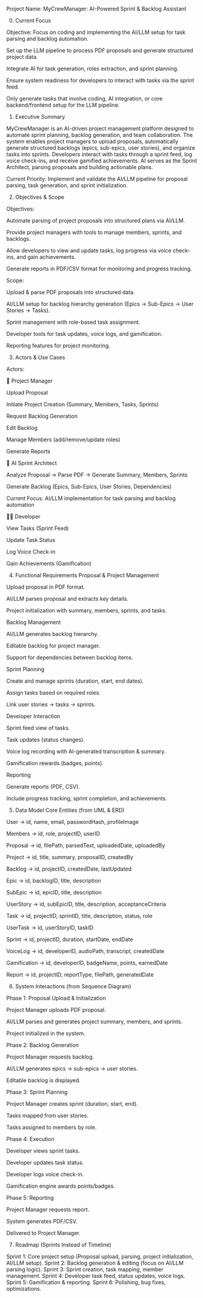 Project Name: MyCrewManager: AI-Powered Sprint & Backlog Assistant

0. Current Focus

Objective: Focus on coding and implementing the AI/LLM setup for task parsing and backlog automation.

Set up the LLM pipeline to process PDF proposals and generate structured project data.

Integrate AI for task generation, roles extraction, and sprint planning.

Ensure system readiness for developers to interact with tasks via the sprint feed.

Only generate tasks that involve coding, AI integration, or core backend/frontend setup for the LLM pipeline.

1. Executive Summary

MyCrewManager is an AI-driven project management platform designed to automate sprint planning, backlog generation, and team collaboration. The system enables project managers to upload proposals, automatically generate structured backlogs (epics, sub-epics, user stories), and organize tasks into sprints. Developers interact with tasks through a sprint feed, log voice check-ins, and receive gamified achievements. AI serves as the Sprint Architect, parsing proposals and building actionable plans.

Current Priority: Implement and validate the AI/LLM pipeline for proposal parsing, task generation, and sprint initialization.

2. Objectives & Scope

Objectives:

Automate parsing of project proposals into structured plans via AI/LLM.

Provide project managers with tools to manage members, sprints, and backlogs.

Allow developers to view and update tasks, log progress via voice check-ins, and gain achievements.

Generate reports in PDF/CSV format for monitoring and progress tracking.

Scope:

Upload & parse PDF proposals into structured data.

AI/LLM setup for backlog hierarchy generation (Epics → Sub-Epics → User Stories → Tasks).

Sprint management with role-based task assignment.

Developer tools for task updates, voice logs, and gamification.

Reporting features for project monitoring.

3. Actors & Use Cases

Actors:

👤 Project Manager

Upload Proposal

Initiate Project Creation (Summary, Members, Tasks, Sprints)

Request Backlog Generation

Edit Backlog

Manage Members (add/remove/update roles)

Generate Reports

🤖 AI Sprint Architect

Analyze Proposal → Parse PDF → Generate Summary, Members, Sprints

Generate Backlog (Epics, Sub-Epics, User Stories, Dependencies)

Current Focus: AI/LLM implementation for task parsing and backlog automation

👨‍💻 Developer

View Tasks (Sprint Feed)

Update Task Status

Log Voice Check-in

Gain Achievements (Gamification)

4. Functional Requirements
Proposal & Project Management

Upload proposal in PDF format.

AI/LLM parses proposal and extracts key details.

Project initialization with summary, members, sprints, and tasks.

Backlog Management

AI/LLM generates backlog hierarchy.

Editable backlog for project manager.

Support for dependencies between backlog items.

Sprint Planning

Create and manage sprints (duration, start, end dates).

Assign tasks based on required roles.

Link user stories → tasks → sprints.

Developer Interaction

Sprint feed view of tasks.

Task updates (status changes).

Voice log recording with AI-generated transcription & summary.

Gamification rewards (badges, points).

Reporting

Generate reports (PDF, CSV).

Include progress tracking, sprint completion, and achievements.

5. Data Model
Core Entities (from UML & ERD)

User → id, name, email, passwordHash, profileImage

Members → id, role, projectID, userID

Proposal → id, filePath, parsedText, uploadedDate, uploadedBy

Project → id, title, summary, proposalID, createdBy

Backlog → id, projectID, createdDate, lastUpdated

Epic → id, backlogID, title, description

SubEpic → id, epicID, title, description

UserStory → id, subEpicID, title, description, acceptanceCriteria

Task → id, projectID, sprintID, title, description, status, role

UserTask → id, userStoryID, taskID

Sprint → id, projectID, duration, startDate, endDate

VoiceLog → id, developerID, audioPath, transcript, createdDate

Gamification → id, developerID, badgeName, points, earnedDate

Report → id, projectID, reportType, filePath, generatedDate

6. System Interactions (from Sequence Diagram)

Phase 1: Proposal Upload & Initialization

Project Manager uploads PDF proposal.

AI/LLM parses and generates project summary, members, and sprints.

Project initialized in the system.

Phase 2: Backlog Generation

Project Manager requests backlog.

AI/LLM generates epics → sub-epics → user stories.

Editable backlog is displayed.

Phase 3: Sprint Planning

Project Manager creates sprint (duration, start, end).

Tasks mapped from user stories.

Tasks assigned to members by role.

Phase 4: Execution

Developer views sprint tasks.

Developer updates task status.

Developer logs voice check-in.

Gamification engine awards points/badges.

Phase 5: Reporting

Project Manager requests report.

System generates PDF/CSV.

Delivered to Project Manager.

7. Roadmap (Sprints Instead of Timeline)

Sprint 1: Core project setup (Proposal upload, parsing, project initialization, AI/LLM setup).
Sprint 2: Backlog generation & editing (focus on AI/LLM parsing logic).
Sprint 3: Sprint creation, task mapping, member management.
Sprint 4: Developer task feed, status updates, voice logs.
Sprint 5: Gamification & reporting.
Sprint 6: Polishing, bug fixes, optimizations.